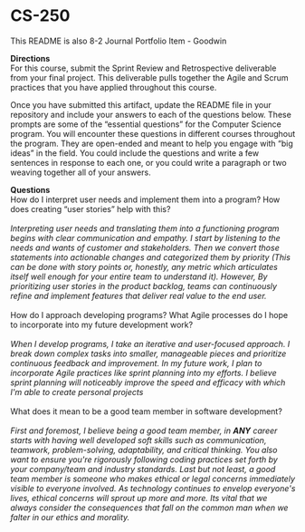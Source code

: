 # CS-250

This README is also 8-2 Journal Portfolio Item - Goodwin

**Directions**<br />
For this course, submit the Sprint Review and Retrospective deliverable from your final project. This deliverable pulls together the Agile and Scrum practices that you have applied throughout this course.

Once you have submitted this artifact, update the README file in your repository and include your answers to each of the questions below. These prompts are some of the “essential questions” for the Computer Science program. You will encounter these questions in different courses throughout the program. They are open-ended and meant to help you engage with “big ideas” in the field. You could include the questions and write a few sentences in response to each one, or you could write a paragraph or two weaving together all of your answers.

**Questions**<br />
How do I interpret user needs and implement them into a program? How does creating “user stories” help with this?<br /><br />
        _Interpreting user needs and translating them into a functioning program begins with clear communication and empathy. I start by listening to the needs and wants of customer and stakeholders. Then we convert those statements into actionable changes and categorized them by priority (This can be done with story points or, honestly, any metric which articulates itself well enough for your entire team to understand it). However, By prioritizing user stories in the product backlog, teams can continuously refine and implement features that deliver real value to the end user._<br /><br />
How do I approach developing programs? What Agile processes do I hope to incorporate into my future development work?<br /><br />
        _When I develop programs, I take an iterative and user-focused approach. I break down complex tasks into smaller, manageable pieces and prioritize continuous feedback and improvement. In my future work, I plan to incorporate Agile practices like sprint planning into my efforts. I believe sprint planning will noticeably improve the speed and efficacy with which I'm able to create personal projects_<br /><br />
What does it mean to be a good team member in software development?<br /><br />
        _First and foremost, I believe being a good team member, in **ANY** career starts with having well developed soft skills such as communication, teamwork, problem-solving, adaptability, and critical thinking. You also want to ensure you're rigorously following coding practices set forth by your company/team and industry standards. Last but not least, a good team member is someone who makes ethical or legal concerns immediately visible to everyone involved. As technology continues to envelop everyone's lives, ethical concerns will sprout up more and more. Its vital that we always consider the consequences that fall on the common man when we falter in our ethics and morality._<br /><br />
